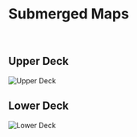 # Submerged Maps

<br>

## Upper Deck
![Upper Deck](./Images/lower-0.25x.png)

## Lower Deck
![Lower Deck](./Images/upper-0.25x.png)